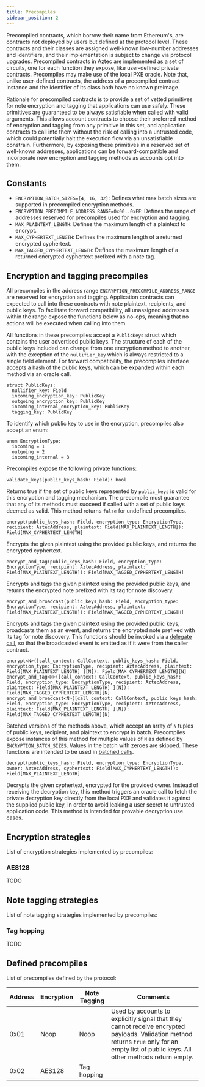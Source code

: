 ```yaml
---
title: Precompiles
sidebar_position: 2
---
```


Precompiled contracts, which borrow their name from Ethereum's, are contracts not deployed by users but defined at the protocol level. These contracts and their classes are assigned well-known low-number addresses and identifiers, and their implementation is subject to change via protocol upgrades. Precompiled contracts in Aztec are implemented as a set of circuits, one for each function they expose, like user-defined private contracts. Precompiles may make use of the local PXE oracle. Note that, unlike user-defined contracts, the address of a precompiled contract instance and the identifier of its class both have no known preimage.

Rationale for precompiled contracts is to provide a set of vetted primitives for note encryption and tagging that applications can use safely. These primitives are guaranteed to be always satisfiable when called with valid arguments. This allows account contracts to choose their preferred method of encryption and tagging from any primitive in this set, and application contracts to call into them without the risk of calling into a untrusted code, which could potentially halt the execution flow via an unsatisfiable constrain. Furthermore, by exposing these primitives in a reserved set of well-known addresses, applications can be forward-compatible and incorporate new encryption and tagging methods as accounts opt into them.

## Constants

- `ENCRYPTION_BATCH_SIZES=[4, 16, 32]`: Defines what max batch sizes are supported in precompiled encryption methods.
- `ENCRYPTION_PRECOMPILE_ADDRESS_RANGE=0x00..0xFF`: Defines the range of addresses reserved for precompiles used for encryption and tagging.
- `MAX_PLAINTEXT_LENGTH`: Defines the maximum length of a plaintext to encrypt.
- `MAX_CYPHERTEXT_LENGTH`: Defines the maximum length of a returned encrypted cyphertext.
- `MAX_TAGGED_CYPHERTEXT_LENGTH`: Defines the maximum length of a returned encrypted cyphertext prefixed with a note tag.

## Encryption and tagging precompiles

All precompiles in the address range `ENCRYPTION_PRECOMPILE_ADDRESS_RANGE` are reserved for encryption and tagging. Application contracts can expected to call into these contracts with note plaintext, recipients, and public keys. To facilitate forward compatibility, all unassigned addresses within the range expose the functions below as no-ops, meaning that no actions will be executed when calling into them.

All functions in these precompiles accept a `PublicKeys` struct which contains the user advertised public keys. The structure of each of the public keys included can change from one encryption method to another, with the exception of the `nullifier_key` which is always restricted to a single field element. For forward compatibility, the precompiles interface accepts a hash of the public keys, which can be expanded within each method via an oracle call.

```
struct PublicKeys:
  nullifier_key: Field
  incoming_encryption_key: PublicKey
  outgoing_encryption_key: PublicKey
  incoming_internal_encryption_key: PublicKey
  tagging_key: PublicKey
```

To identify which public key to use in the encryption, precompiles also accept an enum:

```
enum EncryptionType:
  incoming = 1
  outgoing = 2
  incoming_internal = 3
```

Precompiles expose the following private functions:

```
validate_keys(public_keys_hash: Field): bool
```

Returns true if the set of public keys represented by `public_keys` is valid for this encryption and tagging mechanism. The precompile must guarantee that any of its methods must succeed if called with a set of public keys deemed as valid. This method returns `false` for undefined precompiles.

```
encrypt(public_keys_hash: Field, encryption_type: EncryptionType, recipient: AztecAddress, plaintext: Field[MAX_PLAINTEXT_LENGTH]): Field[MAX_CYPHERTEXT_LENGTH]
```

Encrypts the given plaintext using the provided public keys, and returns the encrypted cyphertext.

```
encrypt_and_tag(public_keys_hash: Field, encryption_type: EncryptionType, recipient: AztecAddress, plaintext: Field[MAX_PLAINTEXT_LENGTH]): Field[MAX_TAGGED_CYPHERTEXT_LENGTH]
```

Encrypts and tags the given plaintext using the provided public keys, and returns the encrypted note prefixed with its tag for note discovery.

```
encrypt_and_broadcast(public_keys_hash: Field, encryption_type: EncryptionType, recipient: AztecAddress, plaintext: Field[MAX_PLAINTEXT_LENGTH]): Field[MAX_TAGGED_CYPHERTEXT_LENGTH]
```

Encrypts and tags the given plaintext using the provided public keys, broadcasts them as an event, and returns the encrypted note prefixed with its tag for note discovery. This functions should be invoked via a [delegate call](../calls/delegate-calls.md), so that the broadcasted event is emitted as if it were from the caller contract.

```
encrypt<N>([call_context: CallContext, public_keys_hash: Field, encryption_type: EncryptionType, recipient: AztecAddress, plaintext: Field[MAX_PLAINTEXT_LENGTH] ][N]): Field[MAX_CYPHERTEXT_LENGTH][N]
encrypt_and_tag<N>([call_context: CallContext, public_keys_hash: Field, encryption_type: EncryptionType, recipient: AztecAddress, plaintext: Field[MAX_PLAINTEXT_LENGTH] ][N]): Field[MAX_TAGGED_CYPHERTEXT_LENGTH][N]
encrypt_and_broadcast<N>([call_context: CallContext, public_keys_hash: Field, encryption_type: EncryptionType, recipient: AztecAddress, plaintext: Field[MAX_PLAINTEXT_LENGTH] ][N]): Field[MAX_TAGGED_CYPHERTEXT_LENGTH][N]
```

Batched versions of the methods above, which accept an array of `N` tuples of public keys, recipient, and plaintext to encrypt in batch. Precompiles expose instances of this method for multiple values of `N` as defined by `ENCRYPTION_BATCH_SIZES`. Values in the batch with zeroes are skipped. These functions are intended to be used in [batched calls](../calls/batched-calls.md).

```
decrypt(public_keys_hash: Field, encryption_type: EncryptionType, owner: AztecAddress, cyphertext: Field[MAX_CYPHERTEXT_LENGTH]): Field[MAX_PLAINTEXT_LENGTH]
```

Decrypts the given cyphertext, encrypted for the provided owner. Instead of receiving the decryption key, this method triggers an oracle call to fetch the private decryption key directly from the local PXE and validates it against the supplied public key, in order to avoid leaking a user secret to untrusted application code. This method is intended for provable decryption use cases.

## Encryption strategies

List of encryption strategies implemented by precompiles:

### AES128

TODO

## Note tagging strategies

List of note tagging strategies implemented by precompiles:

### Tag hopping

TODO

## Defined precompiles

List of precompiles defined by the protocol:

| Address | Encryption | Note Tagging | Comments |
|---------|------------|--------------|----------|
| 0x01 | Noop | Noop | Used by accounts to explicitly signal that they cannot receive encrypted payloads. Validation method returns `true` only for an empty list of public keys. All other methods return empty. |
| 0x02 | AES128 | Tag hopping |  |
